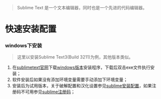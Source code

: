 > Sublime Text 是一个文本编辑器，同时也是一个先进的代码编辑器。

# 快速安装配置

### windows下安装

> 这里以安装Sublime Text3(Build 3211)为例，其他版本类似。

1. 在[sublimetext官网](http://www.sublimetext.com/)下载[windows版本](http://www.sublimetext.com/3)安装程序，下载后双击exe文件执行安装；
2. 软件安装后如果没有添加环境变量需要手动添加下环境变量；
3. 安装后为试用版本，关于破解配置和汉化设置参见[sublime安装配置](https://mounui.com/250.html)，如果注册码不可用参见[sublime注册码](https://github.com/mounui/sublime/blob/master/sublimelicense.md)；